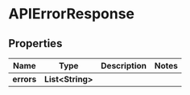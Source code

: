 

# APIErrorResponse

## Properties

Name | Type | Description | Notes
------------ | ------------- | ------------- | -------------
**errors** | **List&lt;String&gt;** |  | 



